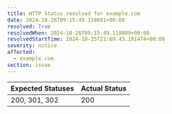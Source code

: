```yaml
---
title: HTTP Status resolved for example.com
date: 2024-10-26T09:15:49.110801+00:00
resolved: True
resolvedWhen: 2024-10-26T09:15:49.110809+00:00
resolvedStartTime: 2024-10-25T21:09:43.191474+00:00
severity: notice
affected:
  - example.com
section: issue
---
```


| Expected Statuses | Actual Status  |
|-------------------|----------------|
| 200, 301, 302 | 200 |
